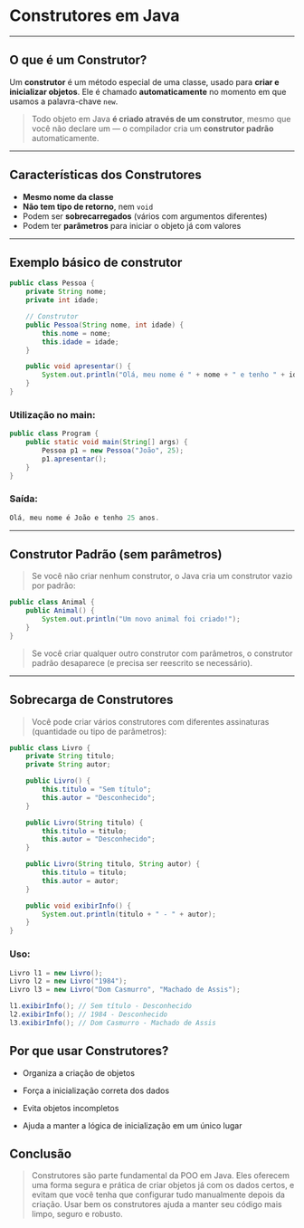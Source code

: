 #  Construtores em Java

---

##  O que é um Construtor?

Um **construtor** é um método especial de uma classe, usado para **criar e inicializar objetos**. Ele é chamado **automaticamente** no momento em que usamos a palavra-chave `new`.

>  Todo objeto em Java **é criado através de um construtor**, mesmo que você não declare um — o compilador cria um **construtor padrão** automaticamente.

---

##  Características dos Construtores

- **Mesmo nome da classe**
- **Não tem tipo de retorno**, nem `void`
- Podem ser **sobrecarregados** (vários com argumentos diferentes)
- Podem ter **parâmetros** para iniciar o objeto já com valores

---

##  Exemplo básico de construtor

```java
public class Pessoa {
    private String nome;
    private int idade;

    // Construtor
    public Pessoa(String nome, int idade) {
        this.nome = nome;
        this.idade = idade;
    }

    public void apresentar() {
        System.out.println("Olá, meu nome é " + nome + " e tenho " + idade + " anos.");
    }
}
```

### Utilização no main:

```java
public class Program {
    public static void main(String[] args) {
        Pessoa p1 = new Pessoa("João", 25);
        p1.apresentar();
    }
}
```

### Saída:

```java
Olá, meu nome é João e tenho 25 anos.
```

---

##  Construtor Padrão (sem parâmetros)

> Se você não criar nenhum construtor, o Java cria um construtor vazio por padrão:

```java
public class Animal {
    public Animal() {
        System.out.println("Um novo animal foi criado!");
    }
}
```

> Se você criar qualquer outro construtor com parâmetros, o construtor padrão desaparece (e precisa ser reescrito se necessário).

---

## Sobrecarga de Construtores

> Você pode criar vários construtores com diferentes assinaturas (quantidade ou tipo de parâmetros):

```java
public class Livro {
    private String titulo;
    private String autor;

    public Livro() {
        this.titulo = "Sem título";
        this.autor = "Desconhecido";
    }

    public Livro(String titulo) {
        this.titulo = titulo;
        this.autor = "Desconhecido";
    }

    public Livro(String titulo, String autor) {
        this.titulo = titulo;
        this.autor = autor;
    }

    public void exibirInfo() {
        System.out.println(titulo + " - " + autor);
    }
}
```

### Uso:

```java
Livro l1 = new Livro();
Livro l2 = new Livro("1984");
Livro l3 = new Livro("Dom Casmurro", "Machado de Assis");

l1.exibirInfo(); // Sem título - Desconhecido
l2.exibirInfo(); // 1984 - Desconhecido
l3.exibirInfo(); // Dom Casmurro - Machado de Assis
```

## Por que usar Construtores?

- Organiza a criação de objetos

- Força a inicialização correta dos dados

- Evita objetos incompletos

- Ajuda a manter a lógica de inicialização em um único lugar

## Conclusão

> Construtores são parte fundamental da POO em Java. Eles oferecem uma forma segura e prática de criar objetos já com os dados certos, e evitam que você tenha que configurar tudo manualmente depois da criação. Usar bem os construtores ajuda a manter seu código mais limpo, seguro e robusto.

